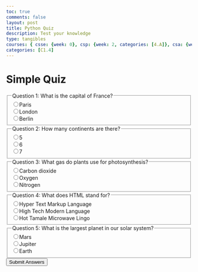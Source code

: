 ```yaml
---
toc: true
comments: false
layout: post
title: Python Quiz
description: Test your knowledge
type: tangibles
courses: { csse: {week: 0}, csp: {week: 2, categories: [4.A]}, csa: {week: 0} }
categories: [C1.4]
---
```


<!DOCTYPE html>
<html>
<head>
    <title>Simple Quiz</title>
</head>
<body>
    <h1>Simple Quiz</h1>
    <form id="quiz-form">
        <fieldset>
            <legend>Question 1: What is the capital of France?</legend>
            <label><input type="radio" name="q1" value="a">Paris</label><br>
            <label><input type="radio" name="q1" value="b">London</label><br>
            <label><input type="radio" name="q1" value="c">Berlin</label><br>
        </fieldset>
        <fieldset>
            <legend>Question 2: How many continents are there?</legend>
            <label><input type="radio" name="q2" value="a">5</label><br>
            <label><input type="radio" name="q2" value="b">6</label><br>
            <label><input type="radio" name="q2" value="c">7</label><br>
        </fieldset>
        <fieldset>
            <legend>Question 3: What gas do plants use for photosynthesis?</legend>
            <label><input type="radio" name="q3" value="a">Carbon dioxide</label><br>
            <label><input type="radio" name="q3" value="b">Oxygen</label><br>
            <label><input type="radio" name="q3" value="c">Nitrogen</label><br>
        </fieldset>
        <fieldset>
            <legend>Question 4: What does HTML stand for?</legend>
            <label><input type="radio" name="q4" value="a">Hyper Text Markup Language</label><br>
            <label><input type="radio" name="q4" value="b">High Tech Modern Language</label><br>
            <label><input type="radio" name="q4" value="c">Hot Tamale Microwave Lingo</label><br>
        </fieldset>
        <fieldset>
            <legend>Question 5: What is the largest planet in our solar system?</legend>
            <label><input type="radio" name="q5" value="a">Mars</label><br>
            <label><input type="radio" name="q5" value="b">Jupiter</label><br>
            <label><input type="radio" name="q5" value="c">Earth</label><br>
        </fieldset>
        <button type="button" id="submit-button">Submit Answers</button>
    </form>
    <div id="result"></div>
    <script>
        document.getElementById("submit-button").addEventListener("click", function() {
            const answers = {
                q1: document.querySelector('input[name="q1"]:checked'),
                q2: document.querySelector('input[name="q2"]:checked'),
                q3: document.querySelector('input[name="q3"]:checked'),
                q4: document.querySelector('input[name="q4"]:checked'),
                q5: document.querySelector('input[name="q5"]:checked')
            };
            let correctCount = 0;
            for (const question in answers) {
                if (answers[question] && answers[question].value === "a") {
                    correctCount++;
                }
            }
            const resultDiv = document.getElementById("result");
            resultDiv.innerHTML = `You got ${correctCount} out of 5 questions correct.`;
        });
    </script>
</body>
</html>